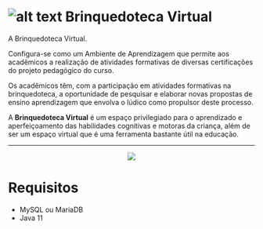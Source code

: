 # ![alt text](https://i.imgur.com/xLA8pVs.png) Brinquedoteca Virtual 

A Brinquedoteca Virtual.

Configura-se como um Ambiente de Aprendizagem que permite aos acadêmicos a realização de atividades formativas de diversas certificações do projeto pedagógico do curso.

Os acadêmicos têm, com a participação em atividades formativas na brinquedoteca, a oportunidade de pesquisar e elaborar novas propostas de ensino aprendizagem que envolva o lúdico como propulsor deste processo. 

A **Brinquedoteca Virtual** é um espaço privilegiado para o aprendizado e aperfeiçoamento
das habilidades cognitivas e motoras da criança, além de ser um espaço virtual que é uma ferramenta bastante útil na educação.

------------------------------------------------------------------

<p align="center">
  <img src="https://i.imgur.com/QKe20Eg.png">
</p>


# Requisitos
 - MySQL ou MariaDB
 - Java 11